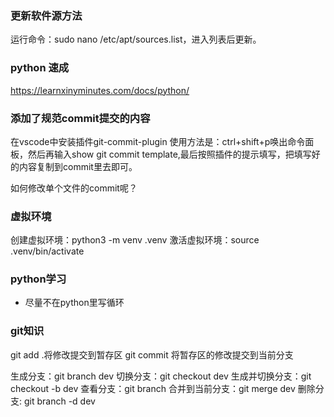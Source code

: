 ### 更新软件源方法
运行命令：sudo nano /etc/apt/sources.list，进入列表后更新。

### python 速成
https://learnxinyminutes.com/docs/python/

### 添加了规范commit提交的内容
在vscode中安装插件git-commit-plugin
使用方法是：ctrl+shift+p唤出命令面板，然后再输入show git commit template,最后按照插件的提示填写，把填写好的内容复制到commit里去即可。

如何修改单个文件的commit呢？

### 虚拟环境
创建虚拟环境：python3 -m venv .venv
激活虚拟环境：source .venv/bin/activate

### python学习
- 尽量不在python里写循环

### git知识
git add .将修改提交到暂存区
git commit 将暂存区的修改提交到当前分支

生成分支：git branch dev
切换分支：git checkout dev
生成并切换分支：git checkout -b dev
查看分支：git branch
合并到当前分支：git merge dev
删除分支: git branch -d dev

###  








